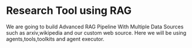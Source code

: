 # Research Tool using RAG
We are going to build Advanced RAG Pipeline With Multiple Data Sources such as arxiv,wikipedia and our custom web source. Here we will be using agents,tools,toolkits and agent executor.
